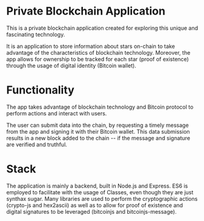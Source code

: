 # Private Blockchain Application

This is a private blockchain application created for exploring this unique and fascinating technology.

It is an application to store information about stars on-chain to take advantage of the characteristics of blockchain technology. Moreover, the app allows for ownership to be tracked for each star (proof of existence) through the usage of digital identity (Bitcoin wallet).

# Functionality

The app takes advantage of blockchain technology and Bitcoin protocol to perform actions and interact with users.

The user can submit data into the chain, by requesting a timely message from the app and signing it with their Bitcoin wallet. This data submission results in a new block added to the chain -- if the message and signature are verified and truthful.

# Stack

The application is mainly a backend, built in Node.js and Express. ES6 is employed to facilitate with the usage of Classes, even though they are just synthax sugar. Many libraries are used to perform the cryptographic actions (crypto-js and hex2ascii) as well as to allow for proof of existence and digital signatures to be leveraged (bitcoinjs and bitcoinjs-message).
